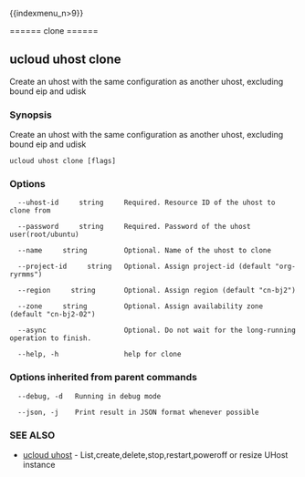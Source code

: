 {{indexmenu_n>9}}

====== clone ======

## ucloud uhost clone

Create an uhost with the same configuration as another uhost, excluding bound eip and udisk

### Synopsis

Create an uhost with the same configuration as another uhost, excluding bound eip and udisk

```
ucloud uhost clone [flags]
```

### Options

```
  --uhost-id     string     Required. Resource ID of the uhost to clone from 

  --password     string     Required. Password of the uhost user(root/ubuntu) 

  --name     string         Optional. Name of the uhost to clone 

  --project-id     string   Optional. Assign project-id (default "org-ryrmms") 

  --region     string       Optional. Assign region (default "cn-bj2") 

  --zone     string         Optional. Assign availability zone (default "cn-bj2-02") 

  --async                   Optional. Do not wait for the long-running operation to finish. 

  --help, -h                help for clone 

```

### Options inherited from parent commands

```
  --debug, -d   Running in debug mode 

  --json, -j    Print result in JSON format whenever possible 

```

### SEE ALSO

* [ucloud uhost](software/cli/cmd/ucloud/uhost)	 - List,create,delete,stop,restart,poweroff or resize UHost instance

